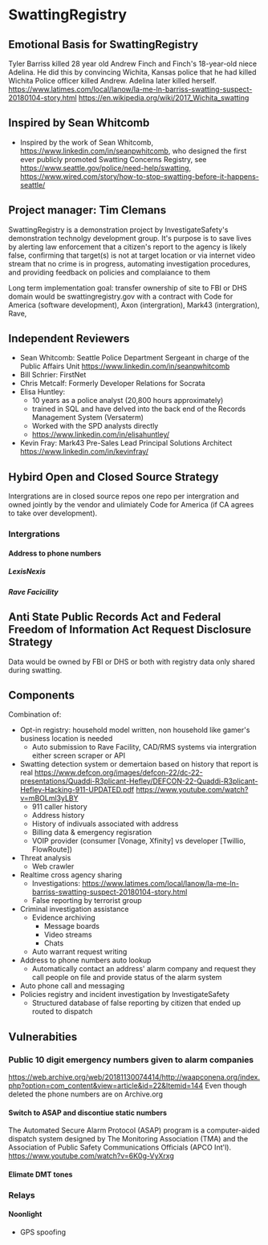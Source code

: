# SwattingRegistry

## Emotional Basis for SwattingRegistry

Tyler Barriss killed 28 year old Andrew Finch and Finch's 18-year-old niece Adelina. He did this by convincing Wichita, Kansas police that he had killed Wichita Police officer killed Andrew. Adelina later killed herself. https://www.latimes.com/local/lanow/la-me-ln-barriss-swatting-suspect-20180104-story.html
https://en.wikipedia.org/wiki/2017_Wichita_swatting

## Inspired by Sean Whitcomb

* Inspired by the work of Sean Whitcomb, https://www.linkedin.com/in/seanpwhitcomb, who designed the first ever publicly promoted Swatting Concerns Registry, see https://www.seattle.gov/police/need-help/swatting, https://www.wired.com/story/how-to-stop-swatting-before-it-happens-seattle/

## Project manager: Tim Clemans

SwattingRegistry is a demonstration project by InvestigateSafety's demonstration technolgy development group. It's purpose is to save lives by alerting law enforcement that a citizen's report to the agency is likely false, confirming that target(s) is not at target location or via internet video stream that no crime is in progress, automating investigation procedures, and providing feedback on policies and complaiance to them

Long term implementation goal: transfer ownership of site to FBI or DHS domain would be swattingregistry.gov with a contract with Code for America (software development), Axon (intergration), Mark43 (intergration), Rave, 

## Independent Reviewers

* Sean Whitcomb: Seattle Police Department Sergeant in charge of the Public Affairs Unit https://www.linkedin.com/in/seanpwhitcomb
* Bill Schrier: FirstNet 
* Chris Metcalf: Formerly Developer Relations for Socrata
* Elisa Huntley: 
  * 10 years as a police analyst (20,800 hours approximately)
  * trained in SQL and have delved into the back end of the Records Management System (Versaterm)
  * Worked with the SPD analysts directly 
  * https://www.linkedin.com/in/elisahuntley/
* Kevin Fray: Mark43 Pre-Sales Lead Principal Solutions Architect https://www.linkedin.com/in/kevinfray/

## Hybird Open and Closed Source Strategy

Intergrations are in closed source repos one repo per intergration and owned jointly by the vendor and ulimiately Code for America (if CA agrees to take over development).

### Intergrations

#### Address to phone numbers



##### LexisNexis

##### Rave Facicility 

## Anti State Public Records Act and Federal Freedom of Information Act Request Disclosure Strategy

Data would be owned by FBI or DHS or both with registry data only shared during swatting.

## Components

Combination of:

* Opt-in registry: household model written, non household like gamer's business location is needed
  * Auto submission to Rave Facility, CAD/RMS systems via intergration either screen scraper or API
* Swatting detection system or demertaion based on history that report is real https://www.defcon.org/images/defcon-22/dc-22-presentations/Quaddi-R3plicant-Hefley/DEFCON-22-Quaddi-R3plicant-Hefley-Hacking-911-UPDATED.pdf https://www.youtube.com/watch?v=mBOLml3yLBY
  * 911 caller history
  * Address history
  * History of indivuals associated with address
  * Billing data & emergency regisration
  * VOIP provider (consumer [Vonage, Xfinity] vs developer [Twillio, FlowRoute])
* Threat analysis
  * Web crawler
* Realtime cross agency sharing
  * Investigations: https://www.latimes.com/local/lanow/la-me-ln-barriss-swatting-suspect-20180104-story.html
  * False reporting by terrorist group
* Criminal investigation assistance 
  * Evidence archiving
    * Message boards
    * Video streams
    * Chats
  * Auto warrant request writing
* Address to phone numbers auto lookup
  * Automatically contact an address' alarm company and request they call people on file and provide status of the alarm system
* Auto phone call and messaging
* Policies registry and incident investigation by InvestigateSafety
  * Structured database of false reporting by citizen that ended up routed to dispatch
  
## Vulnerabities 

### Public 10 digit emergency numbers given to alarm companies

https://web.archive.org/web/20181130074414/http://waapconena.org/index.php?option=com_content&view=article&id=22&Itemid=144
Even though deleted the phone numbers are on Archive.org

#### Switch to ASAP and discontiue static numbers 

The Automated Secure Alarm Protocol (ASAP) program is a computer-aided dispatch system designed by The Monitoring Association (TMA) and the Association of Public Safety Communications Officials (APCO Int'l).
https://www.youtube.com/watch?v=6K0g-VyXrxg

#### Elimate DMT tones

### Relays

#### Noonlight

* GPS spoofing
